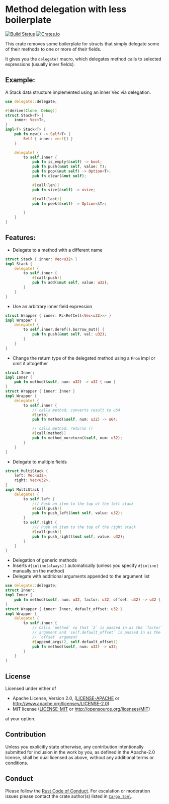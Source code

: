 Method delegation with less boilerplate
=======================================

[![Build Status](https://github.com/chancancode/rust-delegate/workflows/Tests/badge.svg)](https://github.com/chancancode/rust-delegate/actions)
[![Crates.io](https://img.shields.io/crates/v/delegate.svg)](https://crates.io/crates/delegate)

This crate removes some boilerplate for structs that simply delegate
some of their methods to one or more of their fields.

It gives you the `delegate!` macro, which delegates method calls to selected expressions (usually inner fields).

## Example:
A Stack data structure implemented using an inner Vec via delegation.
```rust
use delegate::delegate;

#[derive(Clone, Debug)]
struct Stack<T> {
    inner: Vec<T>,
}
impl<T> Stack<T> {
    pub fn new() -> Self<T> {
        Self { inner: vec![] }
    }

    delegate! {
        to self.inner {
            pub fn is_empty(&self) -> bool;
            pub fn push(&mut self, value: T);
            pub fn pop(&mut self) -> Option<T>;
            pub fn clear(&mut self);

            #[call(len)]
            pub fn size(&self) -> usize;

            #[call(last)]
            pub fn peek(&self) -> Option<&T>;

        }
    }
}
```

## Features:
- Delegate to a method with a different name
```rust
struct Stack { inner: Vec<u32> }
impl Stack {
    delegate! {
        to self.inner {
            #[call(push)]
            pub fn add(&mut self, value: u32);
        }
    }
}
```
- Use an arbitrary inner field expression
```rust
struct Wrapper { inner: Rc<RefCell<Vec<u32>>> }
impl Wrapper {
    delegate! {
        to self.inner.deref().borrow_mut() {
            pub fn push(&mut self, val: u32);
        }
    }
}
```
- Change the return type of the delegated method using a `From` impl or omit it altogether
```rust
struct Inner;
impl Inner {
    pub fn method(&self, num: u32) -> u32 { num }
}
struct Wrapper { inner: Inner }
impl Wrapper {
    delegate! {
        to self.inner {
            // calls method, converts result to u64
            #[into]
            pub fn method(&self, num: u32) -> u64;

            // calls method, returns ()
            #[call(method)]
            pub fn method_noreturn(&self, num: u32);
        }
    }
}
```
- Delegate to multiple fields
```rust
struct MultiStack {
    left: Vec<u32>,
    right: Vec<u32>,
}
impl MultiStack {
    delegate! {
        to self.left {
            /// Push an item to the top of the left stack
            #[call(push)]
            pub fn push_left(&mut self, value: u32);
        }
        to self.right {
            /// Push an item to the top of the right stack
            #[call(push)]
            pub fn push_right(&mut self, value: u32);
        }
    }
}
```
- Delegation of generic methods
- Inserts `#[inline(always)]` automatically (unless you specify `#[inline]` manually on the method)
- Delegate with additional arguments appended to the argument list
```rust
use delegate::delegate;
struct Inner;
impl Inner {
    pub fn method(&self, num: u32, factor: u32, offset: u32) -> u32 { factor * num + offset }
}
struct Wrapper { inner: Inner, default_offset: u32 }
impl Wrapper {
    delegate! {
        to self.inner {
            // Calls `method` so that `2` is passed in as the `factor`
            // argument and `self.default_offset` is passed in as the
            // `offset` argument
            #[append_args(2, self.default_offset)]
            pub fn method(&self, num: u32) -> u32;
        }
    }
}
```

## License

Licensed under either of

 * Apache License, Version 2.0, ([LICENSE-APACHE](LICENSE-APACHE) or http://www.apache.org/licenses/LICENSE-2.0)
 * MIT license ([LICENSE-MIT](LICENSE-MIT) or http://opensource.org/licenses/MIT)

at your option.

## Contribution

Unless you explicitly state otherwise, any contribution intentionally submitted
for inclusion in the work by you, as defined in the Apache-2.0 license, shall
be dual licensed as above, without any additional terms or conditions.

## Conduct

Please follow the [Rust Code of Conduct]. For escalation or moderation issues
please contact the crate author(s) listed in [`Cargo.toml`](./Cargo.toml).

[Rust Code of Conduct]: https://www.rust-lang.org/conduct.html
